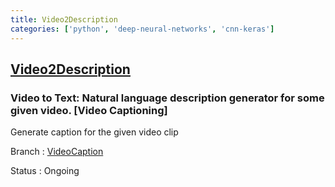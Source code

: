 ```yaml
---
title: Video2Description
categories: ['python', 'deep-neural-networks', 'cnn-keras']
---
```

## [Video2Description](https://github.com/scopeInfinity/Video2Description)

### Video to Text: Natural language description generator for some given video. [Video Captioning]

Generate caption for the given video clip

Branch : [VideoCaption](https://github.com/scopeInfinity/Video2Description/tree/VideoCaption)

Status : Ongoing
